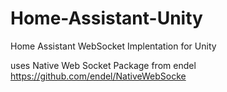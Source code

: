 # Home-Assistant-Unity
 Home Assistant WebSocket Implentation for Unity
 
 uses Native Web Socket Package from endel 
 https://github.com/endel/NativeWebSocke
